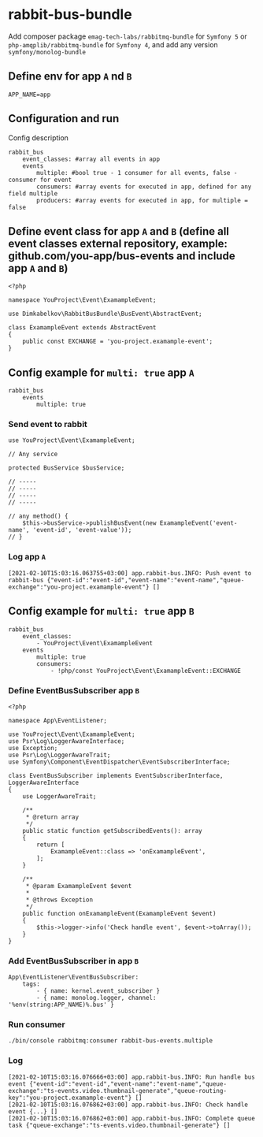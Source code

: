 # rabbit-bus-bundle

Add composer package `emag-tech-labs/rabbitmq-bundle` for `Symfony 5` or `php-amqplib/rabbitmq-bundle` for `Symfony 4`,
and add any version `symfony/monolog-bundle`

## Define env for app `A` nd `B`

```
APP_NAME=app
```

## Configuration and run

Config description

```
rabbit_bus
    event_classes: #array all events in app
    events
        multiple: #bool true - 1 consumer for all events, false - consumer for event 
        consumers: #array events for executed in app, defined for any field multiple
        producers: #array events for executed in app, for multiple = false
```

## Define event class for app `A` and `B` (define all event classes external repository, example: github.com/you-app/bus-events and include app `A` and `B`)

```
<?php

namespace YouProject\Event\ExamampleEvent;

use Dimkabelkov\RabbitBusBundle\BusEvent\AbstractEvent;

class ExamampleEvent extends AbstractEvent
{
    public const EXCHANGE = 'you-project.examample-event';
}

```

## Config example for `multi: true` app `A`

```
rabbit_bus
    events
        multiple: true
```

### Send event to rabbit

```
use YouProject\Event\ExamampleEvent;

// Any service

protected BusService $busService;

// -----
// -----
// -----
// -----

// any method() {
    $this->busService->publishBusEvent(new ExamampleEvent('event-name', 'event-id', 'event-value'));
// }
```

### Log app `A`

```
[2021-02-10T15:03:16.063755+03:00] app.rabbit-bus.INFO: Push event to rabbit-bus {"event-id":"event-id","event-name":"event-name","queue-exchange":"you-project.examample-event"} []
```

## Config example for `multi: true` app `B`

```
rabbit_bus
    event_classes:
        - YouProject\Event\ExamampleEvent
    events
        multiple: true
        consumers:
            - !php/const YouProject\Event\ExamampleEvent::EXCHANGE
```

### Define EventBusSubscriber app `B`

```
<?php

namespace App\EventListener;

use YouProject\Event\ExamampleEvent;
use Psr\Log\LoggerAwareInterface;
use Exception;
use Psr\Log\LoggerAwareTrait;
use Symfony\Component\EventDispatcher\EventSubscriberInterface;

class EventBusSubscriber implements EventSubscriberInterface, LoggerAwareInterface
{
    use LoggerAwareTrait;

    /**
     * @return array
     */
    public static function getSubscribedEvents(): array
    {
        return [
            ExamampleEvent::class => 'onExamampleEvent',
        ];
    }

    /**
     * @param ExamampleEvent $event
     *
     * @throws Exception
     */
    public function onExamampleEvent(ExamampleEvent $event)
    {
        $this->logger->info('Check handle event', $event->toArray());
    }
}
```

### Add EventBusSubscriber in app `B`

```
App\EventListener\EventBusSubscriber:
    tags:
        - { name: kernel.event_subscriber }
        - { name: monolog.logger, channel: '%env(string:APP_NAME)%.bus' }
```



### Run consumer

```
./bin/console rabbitmq:consumer rabbit-bus-events.multiple
```

### Log

```
[2021-02-10T15:03:16.076666+03:00] app.rabbit-bus.INFO: Run handle bus event {"event-id":"event-id","event-name":"event-name","queue-exchange":"ts-events.video.thumbnail-generate","queue-routing-key":"you-project.examample-event"} []
[2021-02-10T15:03:16.076862+03:00] app.rabbit-bus.INFO: Check handle event {...} []
[2021-02-10T15:03:16.076862+03:00] app.rabbit-bus.INFO: Complete queue task {"queue-exchange":"ts-events.video.thumbnail-generate"} []
```
